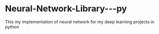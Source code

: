 # Neural-Network-Library---py
This my implementation of neural network for my deep learning projects in python
